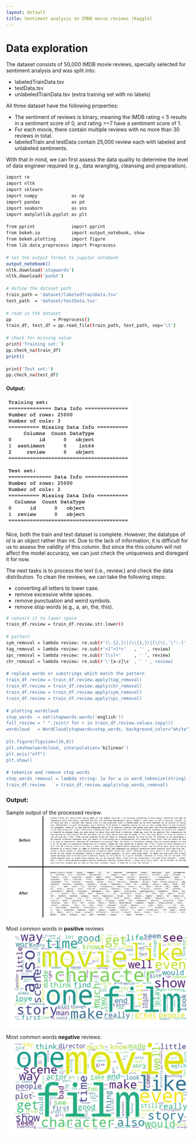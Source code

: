 ```yaml
---
layout: default
title: Sentiment analysis on IMDB movie reviews (Kaggle)
---
```


# Data exploration
The dataset consists of 50,000 IMDB movie reviews, specially selected for sentiment analysis and was 
split into:
* labeledTrainData.tsv
* testData.tsv
* unlabeledTrainData.tsv (extra training set with no labels)

All three dataset have the following properties:
* The sentiment of reviews is binary, meaning the IMDB rating < 5 results in a sentiment score of 0, and rating >=7 have a sentiment score of 1. 
* For each movie, there contain multiple reviews with no more than 30 reviews in total.
* labeledTrain and testData contain 25,000 review each with labeled and unlabeled sentiments.

With that in mind, we can first assess the data quality to determine the level of data engineer required 
(e.g., data wrangling, cleansing and preparation).
```bash
import re
import nltk
import sklearn
import numpy             as np
import pandas            as pd
import seaborn           as sns
import matplotlib.pyplot as plt

from pprint              import pprint
from bokeh.io            import output_notebook, show
from bokeh.plotting      import figure
from lib.data_preprocess import Preprocess

# set the output format to jupyter notebook
output_notebook()
nltk.download('stopwords')
nltk.download('punkt')

# define the dataset path
train_path = 'dataset/labeledTrainData.tsv'
test_path  = 'dataset/testData.tsv'

# read in the dataset
pp                = Preprocess()
train_df, test_df = pp.read_file(train_path, test_path, sep='\t')

# check for missing value
print('Training set:')
pp.check_na(train_df)
print()

print('Test set:')
pp.check_na(test_df)

``` 

#### Output:
![missing_val](images/missing_val.png)

Nice, both the train and test dataset is complete. However, the datatype of *id* is an object rather than int. 
Due to the lack of information, it is difficult for us to assess the validity of this column.
But since the this column will not affect the model accuracy, we can just check the uniqueness and disregard it for now.

The next tasks is to process the text (i.e., review.) and check the data distribution. 
To clean the reviews, we can take the following steps:
* converting all letters to lower case.
* remove excessive white spaces.
* remove punctuation and weird symbols.
* remove stop words (e.g., a, an, the, this).

```bash
# convert it to lower space
train_df.review = train_df.review.str.lower()

# pattern
sym_removal = lambda review: re.sub(r'(\.{2,})|(\\{1,})|[\(\),¨\":-]' , ' ', review)
tag_removal = lambda review: re.sub(r'<[^>]*>'   , '' , review)
spc_removal = lambda review: re.sub(r'[\s]+'     , ' ', review)
chr_removal = lambda review: re.sub(r'\'[a-z]\s' , ' ' , review)

# replace words or substrings which match the pattern
train_df.review = train_df.review.apply(tag_removal)
train_df.review = train_df.review.apply(chr_removal)
train_df.review = train_df.review.apply(sym_removal)
train_df.review = train_df.review.apply(spc_removal)

# plotting wordcloud
stop_words  = set(stopwords.words('english'))
full_review = " ".join(r for r in train_df.review.values.copy())
wordcloud   = WordCloud(stopwords=stop_words, background_color="white").generate(full_review)

plt.figure(figsize=(16,8))
plt.imshow(wordcloud, interpolation='bilinear')
plt.axis("off")
plt.show()

# tokenize and remove stop words
stop_words_removal = lambda string: [w for w in word_tokenize(string) if w not in stop_words]
train_df.review    = train_df.review.apply(stop_words_removal)

```
 ### Output:
Sample output of the processed review.
![text_processing](images/text_processing.png)

Most common words in **positive** reviews
![good_wdcloud](images/good_wdcloud.png)

Most common words **negative** reviews:
![bad_wdcloud](images/bad_wdcloud.png)
